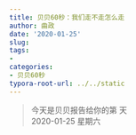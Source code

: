 ```yaml
---
title: 贝贝60秒：我们走不走怎么走
author: 曲政
date: '2020-01-25'
slug: 
tags:
- 
categories:
- 贝贝60秒
typora-root-url: ../../static
---
```

> 今天是贝贝报告给你的第  天   
> 2020-01-25 星期六 